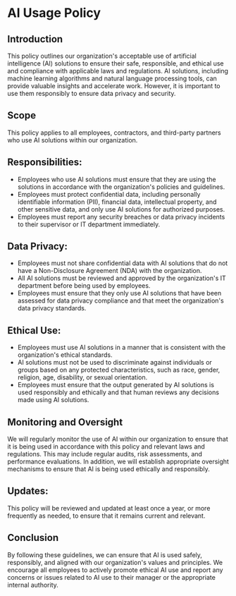 # AI Usage Policy

## Introduction
This policy outlines our organization's acceptable use of artificial intelligence (AI) solutions to ensure their safe, responsible, and ethical use and compliance with applicable laws and regulations. AI solutions, including machine learning algorithms and natural language processing tools, can provide valuable insights and accelerate work. However, it is important to use them responsibly to ensure data privacy and security.

## Scope
This policy applies to all employees, contractors, and third-party partners who use AI solutions within our organization.

## Responsibilities:
- Employees who use AI solutions must ensure that they are using the solutions in accordance with the organization's policies and guidelines.
- Employees must protect confidential data, including personally identifiable information (PII), financial data, intellectual property, and other sensitive data, and only use AI solutions for authorized purposes.
- Employees must report any security breaches or data privacy incidents to their supervisor or IT department immediately.

## Data Privacy:
- Employees must not share confidential data with AI solutions that do not have a Non-Disclosure Agreement (NDA) with the organization.
- All AI solutions must be reviewed and approved by the organization's IT department before being used by employees.
- Employees must ensure that they only use AI solutions that have been assessed for data privacy compliance and that meet the organization's data privacy standards.

## Ethical Use:
- Employees must use AI solutions in a manner that is consistent with the organization's ethical standards.
- AI solutions must not be used to discriminate against individuals or groups based on any protected characteristics, such as race, gender, religion, age, disability, or sexual orientation.
- Employees must ensure that the output generated by AI solutions is used responsibly and ethically and that human reviews any decisions made using AI solutions.

## Monitoring and Oversight
We will regularly monitor the use of AI within our organization to ensure that it is being used in accordance with this policy and relevant laws and regulations. This may include regular audits, risk assessments, and performance evaluations. In addition, we will establish appropriate oversight mechanisms to ensure that AI is being used ethically and responsibly.

## Updates:
This policy will be reviewed and updated at least once a year, or more frequently as needed, to ensure that it remains current and relevant.

## Conclusion
By following these guidelines, we can ensure that AI is used safely, responsibly, and aligned with our organization's values and principles. We encourage all employees to actively promote ethical AI use and report any concerns or issues related to AI use to their manager or the appropriate internal authority.
